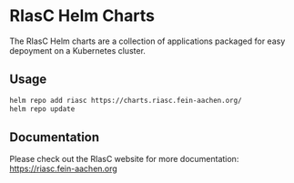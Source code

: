 # RIasC Helm Charts

The RIasC Helm charts are a collection of applications packaged for easy depoyment on a Kubernetes cluster.
## Usage

```bash
helm repo add riasc https://charts.riasc.fein-aachen.org/
helm repo update
```


## Documentation

Please check out the RIasC website for more documentation: https://riasc.fein-aachen.org
